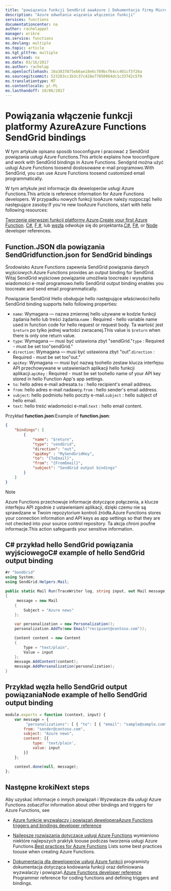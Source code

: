 ```yaml
---
title: "powiązania funkcji SendGrid aaaAzure | Dokumentacja firmy Microsoft"
description: "Azure odwołania wiązania włączenie funkcji"
services: functions
documentationcenter: na
author: rachelappel
manager: erikre
ms.service: functions
ms.devlang: multiple
ms.topic: article
ms.tgt_pltfrm: multiple
ms.workload: na
ms.date: 03/16/2017
ms.author: rachelap
ms.openlocfilehash: 10a3837875eb6ae18e6c789bcf64cc401cf5f26a
ms.sourcegitcommit: 523283cc1b3c37c428e77850964dc1c33742c5f0
ms.translationtype: MT
ms.contentlocale: pl-PL
ms.lasthandoff: 10/06/2017
---
```

# <a name="azure-functions-sendgrid-bindings"></a><span data-ttu-id="284b9-103">Powiązania włączenie funkcji platformy Azure</span><span class="sxs-lookup"><span data-stu-id="284b9-103">Azure Functions SendGrid bindings</span></span>

<span data-ttu-id="284b9-104">W tym artykule opisano sposób tooconfigure i pracować z SendGrid powiązania usługi Azure Functions.</span><span class="sxs-lookup"><span data-stu-id="284b9-104">This article explains how tooconfigure and work with SendGrid bindings in Azure Functions.</span></span> <span data-ttu-id="284b9-105">Sendgrid można użyć usługi Azure Functions toosend dostosowane e-mail programowo.</span><span class="sxs-lookup"><span data-stu-id="284b9-105">With SendGrid, you can use Azure Functions toosend customized email programmatically.</span></span>

<span data-ttu-id="284b9-106">W tym artykule jest informacje dla deweloperów usługi Azure Functions.</span><span class="sxs-lookup"><span data-stu-id="284b9-106">This article is reference information for Azure Functions developers.</span></span> <span data-ttu-id="284b9-107">W przypadku nowych funkcji tooAzure należy rozpocząć hello następujące zasoby:</span><span class="sxs-lookup"><span data-stu-id="284b9-107">If you're new tooAzure Functions, start with hello following resources:</span></span>

<span data-ttu-id="284b9-108">[Tworzenie pierwszej funkcji platformy Azure](functions-create-first-azure-function.md).</span><span class="sxs-lookup"><span data-stu-id="284b9-108">[Create your first Azure Function](functions-create-first-azure-function.md).</span></span> 
<span data-ttu-id="284b9-109">[C#](functions-reference-csharp.md), [F #](functions-reference-fsharp.md), lub [węzła](functions-reference-node.md) odwołuje się do projektanta.</span><span class="sxs-lookup"><span data-stu-id="284b9-109">[C#](functions-reference-csharp.md), [F#](functions-reference-fsharp.md), or [Node](functions-reference-node.md) developer references.</span></span>

## <a name="functionjson-for-sendgrid-bindings"></a><span data-ttu-id="284b9-110">Function.JSON dla powiązania SendGrid</span><span class="sxs-lookup"><span data-stu-id="284b9-110">function.json for SendGrid bindings</span></span>

<span data-ttu-id="284b9-111">Środowisko Azure Functions zapewnia SendGrid powiązania danych wyjściowych.</span><span class="sxs-lookup"><span data-stu-id="284b9-111">Azure Functions provides an output binding for SendGrid.</span></span> <span data-ttu-id="284b9-112">Witaj SendGrid wyjściowe powiązanie umożliwia toocreate i wysyłania wiadomości e-mail programowo.</span><span class="sxs-lookup"><span data-stu-id="284b9-112">hello SendGrid output binding enables you toocreate and send email programmatically.</span></span> 

<span data-ttu-id="284b9-113">Powiązanie SendGrid Hello obsługuje hello następujące właściwości:</span><span class="sxs-lookup"><span data-stu-id="284b9-113">hello SendGrid binding supports hello following properties:</span></span>

- <span data-ttu-id="284b9-114">`name`: Wymagana — nazwa zmiennej hello używane w kodzie funkcji żądania hello lub treści żądania.</span><span class="sxs-lookup"><span data-stu-id="284b9-114">`name` : Required - hello variable name used in function code for hello request or request body.</span></span> <span data-ttu-id="284b9-115">Ta wartość jest ```$return``` po tylko jednej wartości zwracanej.</span><span class="sxs-lookup"><span data-stu-id="284b9-115">This value is ```$return``` when there is only one return value.</span></span> 
- <span data-ttu-id="284b9-116">`type`: Wymagana — musi być ustawiona zbyt "sendGrid."</span><span class="sxs-lookup"><span data-stu-id="284b9-116">`type` : Required - must be set too"sendGrid."</span></span>
- <span data-ttu-id="284b9-117">`direction`: Wymagana — musi być ustawiona zbyt "out".</span><span class="sxs-lookup"><span data-stu-id="284b9-117">`direction` : Required - must be set too"out."</span></span>
- <span data-ttu-id="284b9-118">`apiKey`: Wymagana — musi być nazwą toohello zestaw klucza interfejsu API przechowywane w ustawieniach aplikacji hello funkcji aplikacji.</span><span class="sxs-lookup"><span data-stu-id="284b9-118">`apiKey` : Required - must be set toohello name of your API key stored in hello Function App's app settings.</span></span>
- <span data-ttu-id="284b9-119">`to`: hello adres e-mail adresata.</span><span class="sxs-lookup"><span data-stu-id="284b9-119">`to` : hello recipient's email address.</span></span>
- <span data-ttu-id="284b9-120">`from`: hello adres e-mail nadawcy.</span><span class="sxs-lookup"><span data-stu-id="284b9-120">`from` : hello sender's email address.</span></span>
- <span data-ttu-id="284b9-121">`subject`: hello podmiotu hello poczty e-mail.</span><span class="sxs-lookup"><span data-stu-id="284b9-121">`subject` : hello subject of hello email.</span></span>
- <span data-ttu-id="284b9-122">`text`: hello treść wiadomości e-mail.</span><span class="sxs-lookup"><span data-stu-id="284b9-122">`text` : hello email content.</span></span>

<span data-ttu-id="284b9-123">Przykład **function.json**:</span><span class="sxs-lookup"><span data-stu-id="284b9-123">Example of **function.json**:</span></span>

```json 
{
    "bindings": [
        {
            "name": "$return",
            "type": "sendGrid",
            "direction": "out",
            "apiKey" : "MySendGridKey",
            "to": "{ToEmail}",
            "from": "{FromEmail}",
            "subject": "SendGrid output bindings"
        }
    ]
}
```

> [!NOTE]
> <span data-ttu-id="284b9-124">Azure Functions przechowuje informacje dotyczące połączenia, a klucze interfejsu API zgodnie z ustawieniami aplikacji, dzięki czemu nie są sprawdzane w Twoim repozytorium kontroli źródła.</span><span class="sxs-lookup"><span data-stu-id="284b9-124">Azure Functions stores your connection information and API keys as app settings so that they are not checked into your source control repository.</span></span> <span data-ttu-id="284b9-125">Ta akcja chroni poufne informacje.</span><span class="sxs-lookup"><span data-stu-id="284b9-125">This action safeguards your sensitive information.</span></span>
>
>

## <a name="c-example-of-hello-sendgrid-output-binding"></a><span data-ttu-id="284b9-126">C# przykład hello SendGrid powiązania wyjściowego</span><span class="sxs-lookup"><span data-stu-id="284b9-126">C# example of hello SendGrid output binding</span></span>

```csharp
#r "SendGrid"
using System;
using SendGrid.Helpers.Mail;

public static Mail Run(TraceWriter log, string input, out Mail message)
{
     message = new Mail
    {        
        Subject = "Azure news"          
    };

    var personalization = new Personalization();
    personalization.AddTo(new Email("recipient@contoso.com"));   

    Content content = new Content
    {
        Type = "text/plain",
        Value = input
    };
    message.AddContent(content);
    message.AddPersonalization(personalization);
}
```

## <a name="node-example-of-hello-sendgrid-output-binding"></a><span data-ttu-id="284b9-127">Przykład węzła hello SendGrid output powiązania</span><span class="sxs-lookup"><span data-stu-id="284b9-127">Node example of hello SendGrid output binding</span></span>

```javascript
module.exports = function (context, input) {    
    var message = {
         "personalizations": [ { "to": [ { "email": "sample@sample.com" } ] } ],
        from: "sender@contoso.com",        
        subject: "Azure news",
        content: [{
            type: 'text/plain',
            value: input
        }]
    };

    context.done(null, message);
};

```

## <a name="next-steps"></a><span data-ttu-id="284b9-128">Następne kroki</span><span class="sxs-lookup"><span data-stu-id="284b9-128">Next steps</span></span>
<span data-ttu-id="284b9-129">Aby uzyskać informacje o innych powiązań i Wyzwalacze dla usługi Azure Functions zobacz</span><span class="sxs-lookup"><span data-stu-id="284b9-129">For information about other bindings and triggers for Azure Functions, see</span></span> 
- [<span data-ttu-id="284b9-130">Azure funkcje wyzwalaczy i powiązań dewelopera</span><span class="sxs-lookup"><span data-stu-id="284b9-130">Azure Functions triggers and bindings developer reference</span></span>](functions-triggers-bindings.md)

- <span data-ttu-id="284b9-131">[Najlepsze rozwiązania dotyczące usługi Azure Functions](functions-best-practices.md) wymieniono niektóre najlepszych praktyk toouse podczas tworzenia usługi Azure Functions.</span><span class="sxs-lookup"><span data-stu-id="284b9-131">[Best practices for Azure Functions](functions-best-practices.md) Lists some best practices toouse when creating Azure Functions.</span></span>

- <span data-ttu-id="284b9-132">[Dokumentacja dla deweloperów usługi Azure funkcji](functions-reference.md) programisty dokumentacja dotycząca kodowania funkcji oraz definiowania wyzwalaczy i powiązań.</span><span class="sxs-lookup"><span data-stu-id="284b9-132">[Azure Functions developer reference](functions-reference.md) Programmer reference for coding functions and defining triggers and bindings.</span></span>
